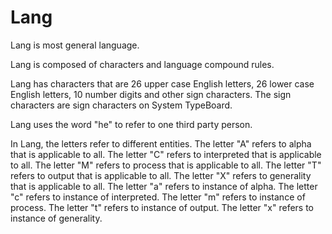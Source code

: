 # Lang

Lang is most general language.

Lang is composed of characters and language compound rules.

Lang has characters that are 26 upper case English letters, 26 lower case English letters, 10 number digits and other sign characters.
The sign characters are sign characters on System TypeBoard.

Lang uses the word "he" to refer to one third party person.

In Lang, the letters refer to different entities.
The letter "A" refers to alpha that is applicable to all.
The letter "C" refers to interpreted that is applicable to all.
The letter "M" refers to process that is applicable to all.
The letter "T" refers to output that is applicable to all.
The letter "X" refers to generality that is applicable to all.
The letter "a" refers to instance of alpha.
The letter "c" refers to instance of interpreted.
The letter "m" refers to instance of process.
The letter "t" refers to instance of output.
The letter "x" refers to instance of generality.